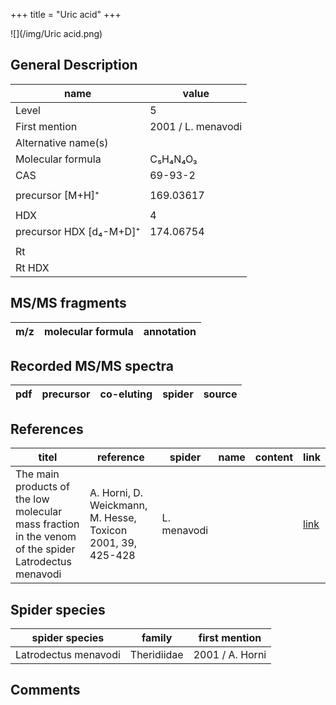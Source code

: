 +++
title = "Uric acid"
+++

![](/img/Uric acid.png)

## General Description

| name                    | value              |
|-------------------------|--------------------|
| Level                   | 5                  |
| First mention           | 2001 / L. menavodi |
| Alternative name(s)     |                    |
| Molecular formula       | C₅H₄N₄O₃           |
| CAS                     | 69-93-2            |
|                         |                    |
| precursor [M+H]⁺        | 169.03617          |
|                         |                    |
| HDX                     | 4                  |
| precursor HDX [d₄-M+D]⁺ | 174.06754          |
|                         |                    |
| Rt                      |                    |
| Rt HDX                  |                    |



## MS/MS fragments

| m/z       | molecular formula | annotation        |
|-----------|-------------------|-------------------|


## Recorded MS/MS spectra

| pdf | precursor | co-eluting | spider    | source                       |
|-----|-----------|------------|-----------|------------------------------|



## References

| titel                                                                                                | reference                                                   | spider      | name | content | link                                                                |
|------------------------------------------------------------------------------------------------------|-------------------------------------------------------------|-------------|------|---------|---------------------------------------------------------------------|
| The main products of the low molecular mass fraction in the venom of the spider Latrodectus menavodi | A. Horni, D. Weickmann, M. Hesse, Toxicon 2001, 39, 425-428 | L. menavodi |      |         | [link](https://www.sciencedirect.com/science/article/pii/S0041010100001471) |

## Spider species

| spider species       | family      | first mention   |
|----------------------|-------------|-----------------|
| Latrodectus menavodi | Theridiidae | 2001 / A. Horni |

## Comments